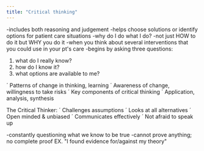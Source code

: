 ```yaml
---
title: "Critical thinking"
---
```

-includes both reasoning and judgement
-helps choose solutions or identify options for patient care situations
-why do I do what I do?
-not just HOW to do it but WHY you do it
-when you think about several interventions that you could use in your pt's care 
-begins by asking three questions:
1) what do I really know?
2) how do I know it?
3) what options are available to me?

&#180; Patterns of change in thinking, learning
&#180; Awareness of change, willingness to take risks
&#180; Key components of critical thinking
&#180; Application, analysis, synthesis

The Critical Thinker:
&#180; Challenges assumptions
&#180; Looks at all alternatives
&#180; Open minded &amp; unbiased
&#180; Communicates effectively
&#180; Not afraid to speak up

-constantly questioning what we know to be true
-cannot prove anything; no complete proof
EX. &quot;I found evidence for/against my theory&quot;

